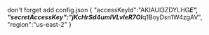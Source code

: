 don't forget add config.json
{
    "accessKeyId":"AKIAUI3ZDYLHG*****E",
    "secretAccessKey":"jKcHrSd4umIVLvIeR7OI*****q1BoyDsn1W4zgAV",
    "region":"us-east-2"
}